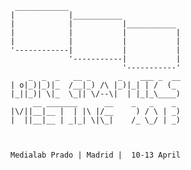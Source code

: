     ____________
    |            |___________
    |            |           |___________
    |            |           |           |
    |            |           |           |
    '------------|           |           |
                 '-----------|           |
                             '-----------'
        _  _  _   __ _      _    ___ _  __
    | o|_)|_)|_  /__|_) /\ |_)|_| | /  (_
    |_||_)| \|_  \_|| \/--\|  | |_|_\____)
         __ _______      __    _   _    _
    |\/||__|__ |  | |\ |/__     ) / \ | _)
    |  ||__|__ | _|_| \|\_|    /_ \_/ | _)
 
 
 
    Medialab Prado | Madrid |  10-13 April







